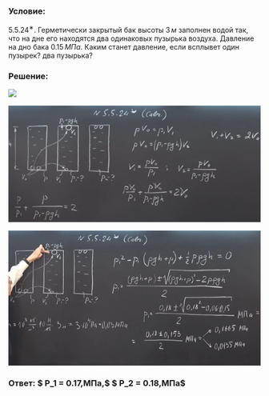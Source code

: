 ###  Условие: 

$5.5.24^{∗}.$ Герметически закрытый бак высоты $3\,м$ заполнен водой так, что на дне его находятся два одинаковых пузырька воздуха. Давление на дно бака $0.15\,МПа$. Каким станет давление, если всплывет один пузырек? два пузырька? 

###  Решение: 

![](https://www.youtube.com/embed/orHqWD1PIEU) 

![|629x291, 67%](../../img/5.5.24/01.png) 

![|663x354, 67%](../../img/5.5.24/02.png) 

###  Ответ: $ P_1 = 0.17\,МПа,$ $ P_2 = 0.18\,МПа$ 
